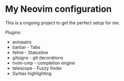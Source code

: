 # My Neovim configuration

This is a ongoing project to get the perfect setup for me.

Plugins:

* autopairs
* barbar - Tabs
* feline - Statusline
* gitsigns - git decorations
* nvim-cmp - completion engine
* telescope - Fuzzy finder
* Syntax highlighting  
